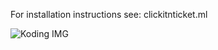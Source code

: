 For installation instructions see: clickitnticket.ml


![Koding IMG](https://assets.brandfolder.com/odxjy2-1vxsm0-4mqaom/original/Koding_Logo_Color.png)
